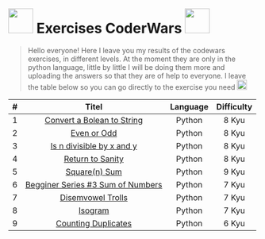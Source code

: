# <img src="https://cdn3.emoji.gg/emojis/7611-lean.png" width="50"/> Exercises CoderWars <img src="https://cdn3.emoji.gg/emojis/7611-lean.png" width="50"/>

> Hello everyone!
> Here I leave you my results of the codewars exercises, in different levels.
> At the moment they are only in the python language, little by little I will be doing them more and uploading the answers so that they are of help to everyone. 
> I leave the table below so you can go directly to the exercise you need <img src="https://cdn3.emoji.gg/emojis/6967-kuromiarrowdown.png" width="20"/>


| # | Titel | Language | Difficulty |
| :--------------: | :---------: | :----------: | :----------: |
| 1 | [Convert a Bolean to String](https://github.com/izhanlaraagarcia/scripts-codewars/blob/main/codewars/KATAS%20Python/8%20Kyu/Convert%20a%20Boolean%20to%20String.py) | Python | 8 Kyu
| 2 | [Even or Odd](https://github.com/izhanlaraagarcia/Codewars/blob/main/codewars/KATAS%20Python/8%20Kyu/Even%20or%20Odd.py) | Python | 8 Kyu
| 3 | [Is n divisible by x and y](https://github.com/izhanlaraagarcia/Codewars/blob/main/codewars/KATAS%20Python/8%20Kyu/Is%20n%20divisible%20by%20x%20and%20y.py) | Python | 8 Kyu
| 4 | [Return to Sanity](https://github.com/izhanlaraagarcia/Codewars/blob/main/codewars/KATAS%20Python/8%20Kyu/Return%20to%20Sanity.py) | Python | 8 Kyu
| 5 | [Square(n) Sum](https://github.com/izhanlaraagarcia/Codewars/blob/main/codewars/KATAS%20Python/8%20Kyu/Square(n)%20Sum.py) | Python | 9 Kyu
| 6 | [Begginer Series #3 Sum of Numbers](https://github.com/izhanlaraagarcia/Codewars/blob/main/codewars/KATAS%20Python/7%20Kyu/Begginer%20Series%20%233%20Sum%20of%20Numbers.py) | Python | 7 Kyu
| 7 | [Disemvowel Trolls](https://github.com/izhanlaraagarcia/Codewars/blob/main/codewars/KATAS%20Python/7%20Kyu/Disemvowel%20Trolls.py) | Python | 7 Kyu
| 8 | [Isogram](https://github.com/izhanlaraagarcia/Codewars/blob/main/codewars/KATAS%20Python/7%20Kyu/Isogram.py) | Python | 7  Kyu
| 9 | [Counting Duplicates](https://github.com/izhanlaraagarcia/Codewars/blob/main/codewars/KATAS%20Python/6%20Kyu/Counting%20Duplicates.py) | Python | 6 Kyu


